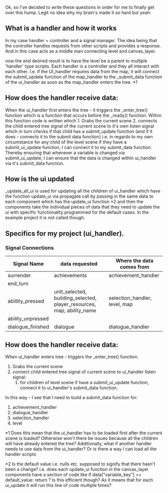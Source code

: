 Ok, so I've decided to write these questions in order for me to finally get over this hump. Legit no idea why my brain's made it so hard but yeah:

<h2>What is a handler and how it works</h2>
In my case handler = controller and a signal manager. The idea being that the controller handles requests from other scripts and provides a response. And in this case acts as a middle man connecting level and canvas_layer.

now the end desired result is to have the level be a parent to multiple 'handler' type scripts. Each handler is a controller and they all interact with each other. I.e. if the UI_handler requires data from the map, it will connect the submit_update function of the map_handler to the \_submit_data function of the ui_handler as soon as the map_handler enters the tree.  \*1
## How does the handler receive data:

When the ui_handler first enters the tree - it triggers the \_enter_tree() function which is a function that occurs before the \_ready() function. Within this function code is written which 1. Grabs the current scene 2. connects the child entered tree signal of the current scene to it's own listen signal which in turn checks if that child has a submit_update function (and if it does - connects it to the submit data function) i.e. in regards to my own circumstance for any child of the level scene if they have a submit_ui_update function, I can connect it to my submit_data function. Thereby ensuring that whenever a variable is changed via submit_ui_update, I can ensure that the data is changed within ui_handler via it's submit_data function.
## How is the ui updated

\_update_all_ui is used for updating all the children of ui_handler which have the function update_ui via propagate call by passing in the same data to each component which has the update_ui function \*2 and then the components take the individual pieces of data that they need to update the ui with specific functionality programmed for the default cases. In the example project it is not called though.

## Specifics for my project (ui_handler).

### Signal Connections


| Signal Name       | data requested                                                        | Where the data comes from     |
| ----------------- | --------------------------------------------------------------------- | ----------------------------- |
| surrender         | achievements                                                          | achievement_handler           |
| end_turn          |                                                                       |                               |
| abillity_pressed  | unit_selected, building_selected, player_resources, map, ability_name | selection_handler, level, map |
| ability_unpressed |                                                                       |                               |
| dialogue_finished | dialogue                                                              | dialogue_handler              |

## How does the handler receive data:

When ui_handler enters tree - triggers the \_enter_tree() function. 
1. Grabs the current scene 
2. connect child entered tree signal of current scene to ui_handler listen signal:
	1. for children of level scene if have a submit_ui_update function, connect it to ui_handler's submit_data function.

In this way - I see that I need to build a submit_data function for:
1. achievement_handler
2. dialogue_handler
3. selection_handler
4. level





\*1 Does this mean that the ui_handler has to be loaded first after the current scene is loaded? Otherwise won't there be issues because all the children will have already entered the tree? Additionally, what if another handler needs to use data from the ui_handler? Or is there a way I can load all the handler scripts

\*2 Is the default value i.e. nulls etc. supposed to signify that there hasn't been a change? i.e. does each update_ui function in the canvas_layer components have a section of code like if data\["variable_key"] == default_value: return ? Is this efficient though? As it means that for each ui_update it will run this line of code multiple times?